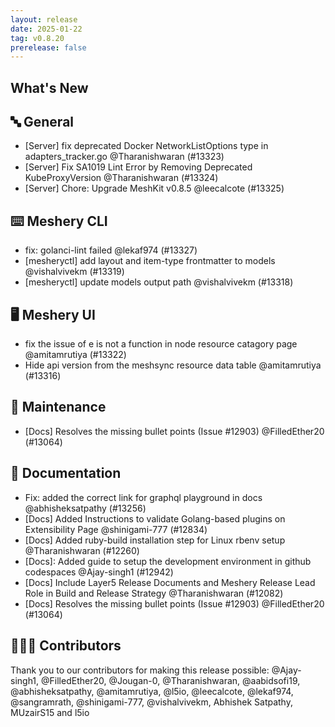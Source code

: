 ```yaml
---
layout: release
date: 2025-01-22
tag: v0.8.20
prerelease: false
---
```


## What's New

## 🔤 General

- \[Server\] fix deprecated Docker NetworkListOptions type in adapters_tracker.go @Tharanishwaran (#13323)
- \[Server\] Fix SA1019 Lint Error by Removing Deprecated KubeProxyVersion @Tharanishwaran (#13324)
- \[Server\] Chore: Upgrade MeshKit v0.8.5 @leecalcote (#13325)

## ⌨️ Meshery CLI

- fix: golanci-lint failed @lekaf974 (#13327)
- \[mesheryctl\] add layout and item-type frontmatter to models @vishalvivekm (#13319)
- \[mesheryctl\] update models output path @vishalvivekm (#13318)

## 🖥 Meshery UI

- fix the issue of e is not a function in node resource catagory page @amitamrutiya (#13322)
- Hide api version from the meshsync resource data table @amitamrutiya (#13316)

## 🧰 Maintenance

- \[Docs\] Resolves the missing bullet points (Issue #12903) @FilledEther20 (#13064)

## 📖 Documentation

- Fix: added the correct link for graphql playground in docs @abhisheksatpathy (#13256)
- \[Docs\] Added Instructions to validate Golang-based plugins on Extensibility Page @shinigami-777 (#12834)
- \[Docs\] Added ruby-build installation step for Linux rbenv setup @Tharanishwaran (#12260)
- \[Docs\]: Added guide to setup the development environment in github codespaces @Ajay-singh1 (#12942)
- \[Docs\] Include Layer5 Release Documents and Meshery Release Lead Role in Build and Release Strategy @Tharanishwaran (#12082)
- \[Docs\] Resolves the missing bullet points (Issue #12903) @FilledEther20 (#13064)

## 👨🏽‍💻 Contributors

Thank you to our contributors for making this release possible:
@Ajay-singh1, @FilledEther20, @Jougan-0, @Tharanishwaran, @aabidsofi19, @abhisheksatpathy, @amitamrutiya, @l5io, @leecalcote, @lekaf974, @sangramrath, @shinigami-777, @vishalvivekm, Abhishek Satpathy, MUzairS15 and l5io
